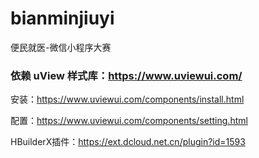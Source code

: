 # bianminjiuyi
便民就医-微信小程序大赛

### 依赖 uView 样式库：https://www.uviewui.com/

安装：https://www.uviewui.com/components/install.html

配置：https://www.uviewui.com/components/setting.html

HBuilderX插件：https://ext.dcloud.net.cn/plugin?id=1593
